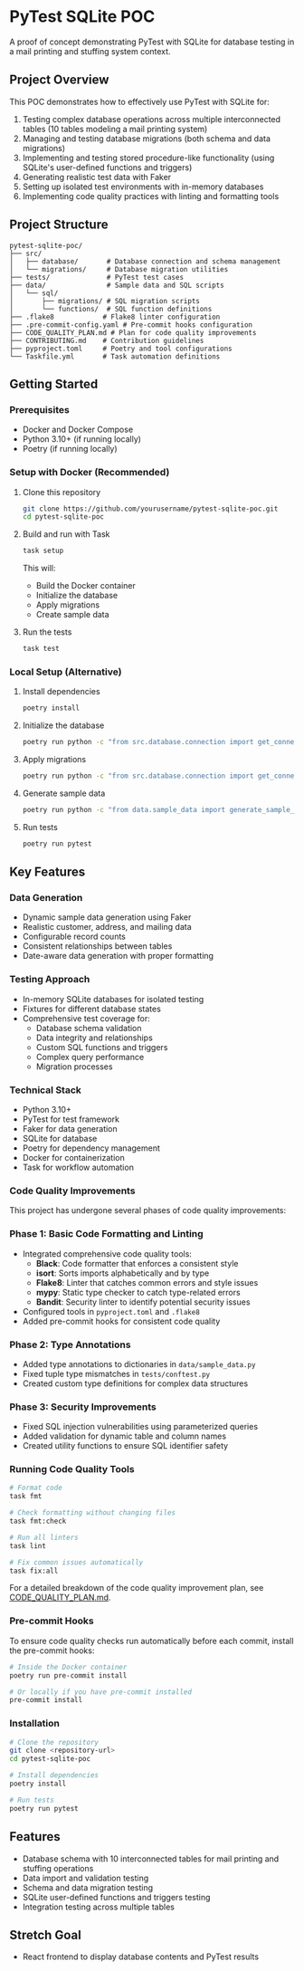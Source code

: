 # PyTest SQLite POC

A proof of concept demonstrating PyTest with SQLite for database testing in a mail printing and stuffing system context.

## Project Overview

This POC demonstrates how to effectively use PyTest with SQLite for:

1. Testing complex database operations across multiple interconnected tables (10 tables modeling a mail printing system)
2. Managing and testing database migrations (both schema and data migrations)
3. Implementing and testing stored procedure-like functionality (using SQLite's user-defined functions and triggers)
4. Generating realistic test data with Faker
5. Setting up isolated test environments with in-memory databases
6. Implementing code quality practices with linting and formatting tools

## Project Structure

```
pytest-sqlite-poc/
├── src/
│   ├── database/       # Database connection and schema management
│   └── migrations/     # Database migration utilities
├── tests/              # PyTest test cases
├── data/               # Sample data and SQL scripts
│   └── sql/
│       ├── migrations/ # SQL migration scripts
│       └── functions/  # SQL function definitions
├── .flake8            # Flake8 linter configuration
├── .pre-commit-config.yaml # Pre-commit hooks configuration
├── CODE_QUALITY_PLAN.md # Plan for code quality improvements
├── CONTRIBUTING.md    # Contribution guidelines
├── pyproject.toml     # Poetry and tool configurations
└── Taskfile.yml       # Task automation definitions
```

## Getting Started

### Prerequisites

- Docker and Docker Compose
- Python 3.10+ (if running locally)
- Poetry (if running locally)

### Setup with Docker (Recommended)

1. Clone this repository
   ```bash
   git clone https://github.com/yourusername/pytest-sqlite-poc.git
   cd pytest-sqlite-poc
   ```

2. Build and run with Task
   ```bash
   task setup
   ```
   This will:
   - Build the Docker container
   - Initialize the database
   - Apply migrations
   - Create sample data

3. Run the tests
   ```bash
   task test
   ```

### Local Setup (Alternative)

1. Install dependencies
   ```bash
   poetry install
   ```

2. Initialize the database
   ```bash
   poetry run python -c "from src.database.connection import get_connection; from src.database.schema import create_tables; conn = get_connection('data/mail.db'); create_tables(conn); conn.close()"
   ```

3. Apply migrations
   ```bash
   poetry run python -c "from src.database.connection import get_connection; from src.migrations.schema_migrations import SchemaMigration; conn = get_connection('data/mail.db'); migration = SchemaMigration(conn); migration.apply_migrations_from_directory('data/sql/migrations'); conn.close()"
   ```

4. Generate sample data
   ```bash
   poetry run python -c "from data.sample_data import generate_sample_data; generate_sample_data('data/mail.db')"
   ```

5. Run tests
   ```bash
   poetry run pytest
   ```

## Key Features

### Data Generation

- Dynamic sample data generation using Faker
- Realistic customer, address, and mailing data
- Configurable record counts
- Consistent relationships between tables
- Date-aware data generation with proper formatting

### Testing Approach

- In-memory SQLite databases for isolated testing
- Fixtures for different database states
- Comprehensive test coverage for:
  - Database schema validation
  - Data integrity and relationships
  - Custom SQL functions and triggers
  - Complex query performance
  - Migration processes

### Technical Stack

- Python 3.10+
- PyTest for test framework
- Faker for data generation
- SQLite for database
- Poetry for dependency management
- Docker for containerization
- Task for workflow automation

### Code Quality Improvements

This project has undergone several phases of code quality improvements:

### Phase 1: Basic Code Formatting and Linting
- Integrated comprehensive code quality tools:
  - **Black**: Code formatter that enforces a consistent style
  - **isort**: Sorts imports alphabetically and by type
  - **Flake8**: Linter that catches common errors and style issues
  - **mypy**: Static type checker to catch type-related errors
  - **Bandit**: Security linter to identify potential security issues
- Configured tools in `pyproject.toml` and `.flake8`
- Added pre-commit hooks for consistent code quality

### Phase 2: Type Annotations
- Added type annotations to dictionaries in `data/sample_data.py`
- Fixed tuple type mismatches in `tests/conftest.py`
- Created custom type definitions for complex data structures

### Phase 3: Security Improvements
- Fixed SQL injection vulnerabilities using parameterized queries
- Added validation for dynamic table and column names
- Created utility functions to ensure SQL identifier safety

### Running Code Quality Tools

```bash
# Format code
task fmt

# Check formatting without changing files
task fmt:check

# Run all linters
task lint

# Fix common issues automatically
task fix:all
```

For a detailed breakdown of the code quality improvement plan, see [CODE_QUALITY_PLAN.md](CODE_QUALITY_PLAN.md).

### Pre-commit Hooks

To ensure code quality checks run automatically before each commit, install the pre-commit hooks:

```bash
# Inside the Docker container
poetry run pre-commit install

# Or locally if you have pre-commit installed
pre-commit install
```

### Installation

```bash
# Clone the repository
git clone <repository-url>
cd pytest-sqlite-poc

# Install dependencies
poetry install

# Run tests
poetry run pytest
```

## Features

- Database schema with 10 interconnected tables for mail printing and stuffing operations
- Data import and validation testing
- Schema and data migration testing
- SQLite user-defined functions and triggers testing
- Integration testing across multiple tables

## Stretch Goal

- React frontend to display database contents and PyTest results
